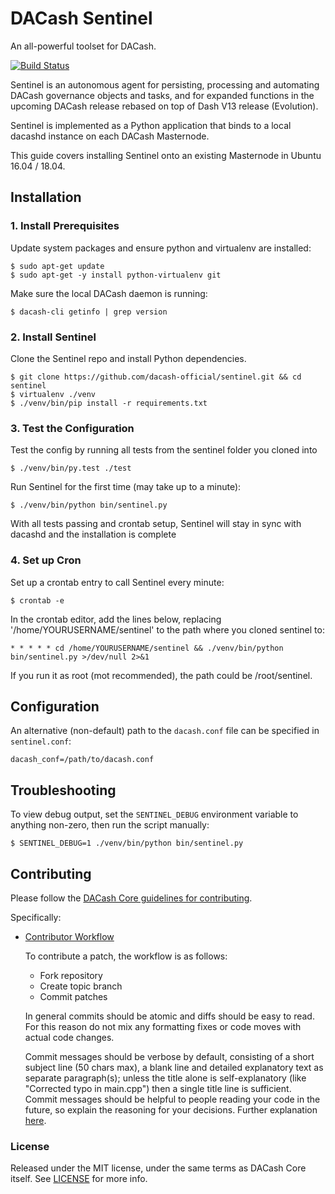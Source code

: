 # DACash Sentinel

An all-powerful toolset for DACash.

[![Build Status](https://travis-ci.org/dacash-official/sentinel.svg?branch=master)](https://travis-ci.org/dacash-official/sentinel)

Sentinel is an autonomous agent for persisting, processing and automating DACash governance objects and tasks, and for expanded functions in the upcoming DACash release rebased on top of Dash V13 release (Evolution).

Sentinel is implemented as a Python application that binds to a local dacashd instance on each DACash Masternode.

This guide covers installing Sentinel onto an existing Masternode in Ubuntu 16.04 / 18.04.

## Installation

### 1. Install Prerequisites

Update system packages and ensure python and virtualenv are installed:

    $ sudo apt-get update
    $ sudo apt-get -y install python-virtualenv git

Make sure the local DACash daemon is running:

    $ dacash-cli getinfo | grep version

### 2. Install Sentinel

Clone the Sentinel repo and install Python dependencies.

    $ git clone https://github.com/dacash-official/sentinel.git && cd sentinel
    $ virtualenv ./venv
    $ ./venv/bin/pip install -r requirements.txt

### 3. Test the Configuration

Test the config by running all tests from the sentinel folder you cloned into

    $ ./venv/bin/py.test ./test

Run Sentinel for the first time (may take up to a minute):

    $ ./venv/bin/python bin/sentinel.py

With all tests passing and crontab setup, Sentinel will stay in sync with dacashd and the installation is complete

### 4. Set up Cron

Set up a crontab entry to call Sentinel every minute:

    $ crontab -e

In the crontab editor, add the lines below, replacing '/home/YOURUSERNAME/sentinel' to the path where you cloned sentinel to:

    * * * * * cd /home/YOURUSERNAME/sentinel && ./venv/bin/python bin/sentinel.py >/dev/null 2>&1

If you run it as root (mot recommended), the path could be /root/sentinel.

## Configuration

An alternative (non-default) path to the `dacash.conf` file can be specified in `sentinel.conf`:

    dacash_conf=/path/to/dacash.conf

## Troubleshooting

To view debug output, set the `SENTINEL_DEBUG` environment variable to anything non-zero, then run the script manually:

    $ SENTINEL_DEBUG=1 ./venv/bin/python bin/sentinel.py

## Contributing

Please follow the [DACash Core guidelines for contributing](https://github.com/dacash-official/dacash/blob/master/CONTRIBUTING.md).

Specifically:

* [Contributor Workflow](https://github.com/dacash-official/dacash/blob/master/CONTRIBUTING.md#contributor-workflow)

    To contribute a patch, the workflow is as follows:

    * Fork repository
    * Create topic branch
    * Commit patches

    In general commits should be atomic and diffs should be easy to read. For this reason do not mix any formatting fixes or code moves with actual code changes.

    Commit messages should be verbose by default, consisting of a short subject line (50 chars max), a blank line and detailed explanatory text as separate paragraph(s); unless the title alone is self-explanatory (like "Corrected typo in main.cpp") then a single title line is sufficient. Commit messages should be helpful to people reading your code in the future, so explain the reasoning for your decisions. Further explanation [here](http://chris.beams.io/posts/git-commit/).

### License

Released under the MIT license, under the same terms as DACash Core itself. See [LICENSE](LICENSE) for more info.
